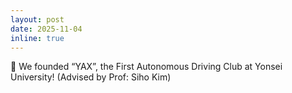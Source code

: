 ```yaml
---
layout: post
date: 2025-11-04
inline: true
---
```


🚗 We founded “YAX”, the First Autonomous Driving Club at Yonsei University! (Advised by Prof: Siho Kim) 